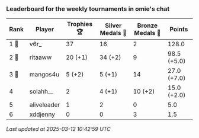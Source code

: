 ### Leaderboard for the weekly tournaments in omie's chat
| Rank | Player | Trophies 🏆 | Silver Medals 🥈 | Bronze Medals 🥉 | Points |
|------|--------|-------------|------------------|------------------|--------|
| 1 🥇 | v6r_ | 37 | 16 | 2 | 128.0 |
| 2 🥈 | ritaaww | 20 (+1) | 34 (+2) | 9 | 98.5 (+5.0) |
| 3 🥉 | mangos4u | 5 (+2) | 5 (+1) | 14 | 27.0 (+7.0) |
| 4 | solahh__ | 2 | 4 (+1) | 10 (+2) | 15.0 (+2.0) |
| 5 | aliveleader | 1 | 2 | 0 | 5.0 |
| 6 | xddjenny | 0 | 0 | 3 | 1.5 |

_Last updated at 2025-03-12 10:42:59 UTC_